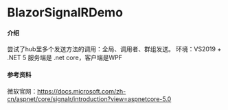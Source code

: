 # BlazorSignalRDemo

#### 介绍
尝试了hub里多个发送方法的调用：全局、调用者、群组发送。 环境：VS2019 + .NET 5 服务端是 .net core，客户端是WPF

#### 参考资料

微软官网：https://docs.microsoft.com/zh-cn/aspnet/core/signalr/introduction?view=aspnetcore-5.0